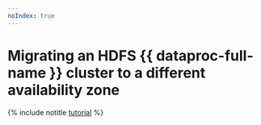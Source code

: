 ```yaml
---
noIndex: true
---
```


# Migrating an HDFS {{ dataproc-full-name }} cluster to a different availability zone

{% include notitle [tutorial](../../_tutorials/dataplatform/kafka/hdfs-cluster-migration.md) %}
